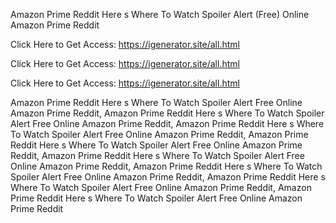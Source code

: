 Amazon Prime Reddit Here s Where To Watch Spoiler Alert (Free) Online Amazon Prime Reddit

Click Here to Get Access: https://igenerator.site/all.html

Click Here to Get Access: https://igenerator.site/all.html

Click Here to Get Access: https://igenerator.site/all.html

Amazon Prime Reddit Here s Where To Watch Spoiler Alert Free Online Amazon Prime Reddit, Amazon Prime Reddit Here s Where To Watch Spoiler Alert Free Online Amazon Prime Reddit, Amazon Prime Reddit Here s Where To Watch Spoiler Alert Free Online Amazon Prime Reddit, Amazon Prime Reddit Here s Where To Watch Spoiler Alert Free Online Amazon Prime Reddit, Amazon Prime Reddit Here s Where To Watch Spoiler Alert Free Online Amazon Prime Reddit, Amazon Prime Reddit Here s Where To Watch Spoiler Alert Free Online Amazon Prime Reddit, Amazon Prime Reddit Here s Where To Watch Spoiler Alert Free Online Amazon Prime Reddit, Amazon Prime Reddit Here s Where To Watch Spoiler Alert Free Online Amazon Prime Reddit

